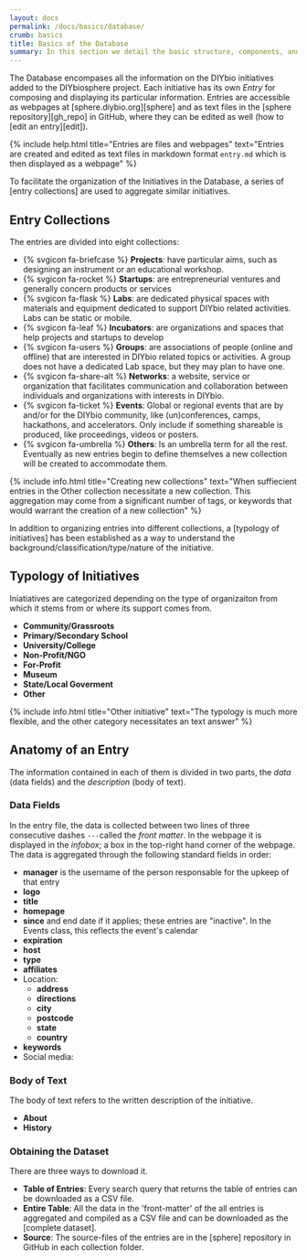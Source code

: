 ```yaml
---
layout: docs
permalink: /docs/basics/database/
crumb: basics
title: Basics of the Database
summary: In this section we detail the basic structure, components, and organization of the Database
---
```



The Database encompases all the information on the DIYbio initiatives added to the DIYbiosphere project. Each initiative has its own _Entry_ for composing and displaying its particular information. Entries are accessible as webpages at [sphere.diybio.org][sphere] and as text files in the [sphere repository][gh_repo] in GitHub, where they can be edited as well (how to [edit an entry][edit]).

{% include help.html title="Entries are files and webpages" text="Entries are created and edited as text files in markdown format `entry.md` which is then displayed as a webpage" %}

To facilitate the organization of the Initiatives in the Database, a series of [entry collections] are used to aggregate similar initiatives.

## Entry Collections
The entries are divided into eight collections:

- {% svgicon fa-briefcase %} **Projects**: have particular aims, such as designing an instrument or an educational workshop.
- {% svgicon fa-rocket %} **Startups**: are entrepreneurial ventures and generally concern products or services
- {% svgicon fa-flask %} **Labs**: are dedicated physical spaces with materials and equipment dedicated to support DIYbio related activities. Labs can be static or mobile.
- {% svgicon fa-leaf %} **Incubators**: are organizations and spaces that help projects and startups to develop
- {% svgicon fa-users %} **Groups**: are associations of people (online and offline) that are interested in DIYbio related topics or activities. A group does not have a dedicated Lab space, but they may plan to have one.
- {% svgicon fa-share-alt %} **Networks**: a website, service or organization that facilitates communication and collaboration between individuals and organizations with interests in DIYbio.
- {% svgicon fa-ticket %} **Events**: Global or regional events that are by and/or for the DIYbio community, like (un)conferences, camps, hackathons, and accelerators. Only include if something shareable is produced, like proceedings, videos or posters.
- {% svgicon fa-umbrella %} **Others**: Is an umbrella term for all the rest. Eventually as new entries begin to define themselves a new collection will be created to accommodate them.


{% include info.html title="Creating new collections" text="When suffiecient entries in the Other collection necessitate a new collection. This aggregation may come from a significant number of tags, or keywords that would warrant the creation of a new collection" %}

In addition to organizing entries into different collections, a [typology of initiatives] has been established as a way to understand the background/classification/type/nature of the initiative.

## Typology of Initiatives
Iniatiatives are categorized depending on the type of organizaiton from which it stems from or where its support comes from.

- **Community/Grassroots**
- **Primary/Secondary School**
- **University/College**
- **Non-Profit/NGO**
- **For-Profit**
- **Museum**
- **State/Local Goverment**
- **Other**

{% include info.html title="Other initiative" text="The typology is much more flexible, and the other category necessitates an text answer" %}

## Anatomy of an Entry
The information contained in each of them is divided in two parts, the _data_ (data fields) and the _description_ (body of text).

### Data Fields
In the entry file, the data is collected between two lines of three consecutive dashes `---`called the _front matter_. In the webpage it is displayed in the _infobox_; a box in the top-right hand corner of the webpage. The data is aggregated through the following standard fields in order:

- **manager** is the username of the person responsable for the upkeep of that entry
- **logo**
- **title**
- **homepage**
- **since** and end date if it applies; these entries are "inactive". In the Events class, this reflects the event's calendar
- **expiration**
- **host**
- **type**
- **affiliates**
- Location:
  - **address**
  - **directions**
  - **city**
  - **postcode**
  - **state**
  - **country**
- **keywords**
- Social media:

### Body of Text
The body of text refers to the written description of the initiative.

  - **About**
  - **History**

### Obtaining the Dataset
There are three ways to download it.

- **Table of Entries**: Every search query that returns the table of entries can be downloaded as a CSV file.
- **Entire Table**: All the data in the 'front-matter' of the all entries is aggregated and compiled as a CSV file and can be downloaded as the [complete dataset].
- **Source**: The source-files of the entries are in the [sphere] repository in GitHub in each collection folder.
